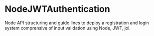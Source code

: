 # NodeJWTAuthentication
Node API structuring and guide lines to deploy a registration and login system comprensive of input validation using Node, JWT, joi. 
